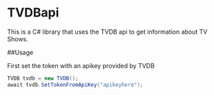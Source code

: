 # TVDBapi
This is a C# library that uses the TVDB api to get information about TV Shows.

##Usage

First set the token with an apikey provided by TVDB

```csharp
TVDB tvdb = new TVDB();
await tvdb.SetTokenFromApiKey("apikeyhere");
```
